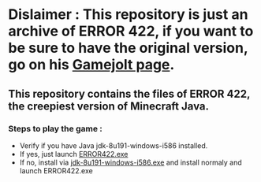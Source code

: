 # Dislaimer : This repository is just an archive of ERROR 422, if you want to be sure to have the original version, go on his [Gamejolt page](https://gamejolt.com/games/ERROR422/525660). 
## This repository contains the files of ERROR 422, the creepiest version of Minecraft Java.
### Steps to play the game :
* Verify if you have Java jdk-8u191-windows-i586 installed.
* If yes, just launch [ERROR422.exe](https://github.com/SkyIslandExplore/error422archive/releases/download/InitialRelease/ERROR422.exe)
* If no, install via [jdk-8u191-windows-i586.exe](https://archive.org/download/Java-Archive/Java%20SE%208%20%288u202%20and%20earlier%29/8u191/JDK/jdk-8u191-windows-i586.exe) and install normaly and launch ERROR422.exe
